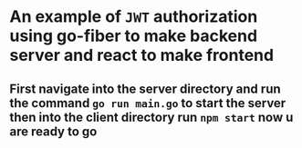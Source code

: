 # An example of `JWT` authorization using go-fiber to make backend server and react to make frontend

## First navigate into the server directory and run the command `go run main.go` to start the server then into the client directory run `npm start` now u are ready to go
